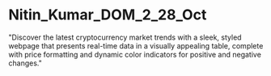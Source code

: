 # Nitin_Kumar_DOM_2_28_Oct
"Discover the latest cryptocurrency market trends with a sleek, styled webpage that presents real-time data in a visually appealing table, complete with price formatting and dynamic color indicators for positive and negative changes."
